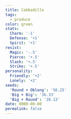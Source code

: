 ```yaml
---
title: Cabbadillo
tags:
  - produce
color: green
stats:
  Charm: '-1'
  Defense: '+1'
  Spirit: '+1'
resist:
  Magic: '-.5'
  Pierce: '+.5'
  Slash: '+.5'
  Strike: '+.5'
personality:
  Friendly: '+2'
  Lonely: '+2'
seeds:
  'Round + Oblong': '56.25'
  'Big + Big': '36.33'
  'Big + Round': '28.13'
date: 0000-00-00
permalink: false
---
```

